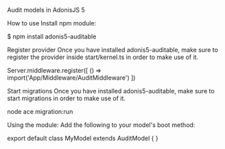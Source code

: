 Audit models in AdonisJS 5

How to use
Install npm module:

$ npm install adonis5-auditable

Register provider
Once you have installed adonis5-auditable, make sure to register the provider inside start/kernel.ts in order to make use of it.

Server.middleware.register([
  () => import('App/Middleware/AuditMiddleware')
])

Start migrations
Once you have installed adonis5-auditable, make sure to start migrations in order to make use of it.

node ace migration:run


Using the module:
Add the following to your model's boot method:

export default class MyModel extends AuditModel {
}
